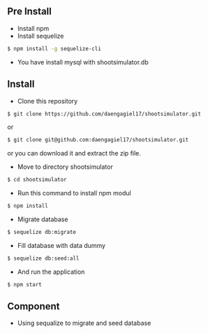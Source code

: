 ## Pre Install
- Install npm
- Install sequelize
```sh
$ npm install -g sequelize-cli
```
- You have install mysql with shootsimulator.db

## Install
- Clone this repository
```sh
$ git clone https://github.com/daengagiel17/shootsimulator.git
```
or
```sh
$ git clone git@github.com:daengagiel17/shootsimulator.git
```
or you can download it and extract the zip file.
- Move to directory shootsimulator
```sh
$ cd shootsimulator
```
- Run this command to install npm modul
```sh
$ npm install
```
- Migrate database 
```sh
$ sequelize db:migrate
```
- Fill database with data dummy 
```sh
$ sequelize db:seed:all
```
- And run the application
```sh
$ npm start
```

## Component 
- Using sequalize to migrate and seed database